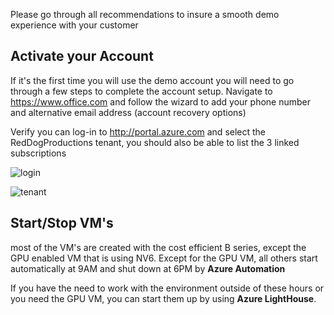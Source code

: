 Please go through all recommendations to insure a smooth demo experience with your customer

## Activate your Account

If it's the first time you will use the demo account you will need to go through a few steps to complete the account setup.
Navigate to https://www.office.com and follow the wizard to add your phone number and alternative email address (account recovery options)

Verify you can log-in to http://portal.azure.com and select the RedDogProductions tenant, you should also be able to list the 3 linked subscriptions

![login](https://chlams.blob.core.windows.net/public/reddogproductions/pics/intro/azure%20account.png)

![tenant](https://chlams.blob.core.windows.net/public/reddogproductions/pics/intro/azure%20directory.png)



## Start/Stop VM's

most of the VM's are created with the cost efficient B series, except the GPU enabled VM that is using NV6.
Except for the GPU VM, all others start automatically at 9AM and shut down at 6PM by **Azure Automation**

If you have the need to work with the environment outside of these hours or you need the GPU VM, you can start them up by using **Azure LightHouse**.
